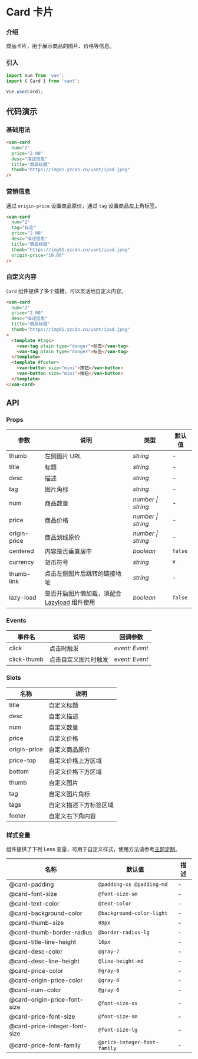 # Card 卡片

### 介绍

商品卡片，用于展示商品的图片、价格等信息。

### 引入

```js
import Vue from 'vue';
import { Card } from 'vant';

Vue.use(Card);
```

## 代码演示

### 基础用法

```html
<van-card
  num="2"
  price="2.00"
  desc="描述信息"
  title="商品标题"
  thumb="https://img01.yzcdn.cn/vant/ipad.jpeg"
/>
```

### 营销信息

通过 `origin-price` 设置商品原价，通过 `tag` 设置商品左上角标签。

```html
<van-card
  num="2"
  tag="标签"
  price="2.00"
  desc="描述信息"
  title="商品标题"
  thumb="https://img01.yzcdn.cn/vant/ipad.jpeg"
  origin-price="10.00"
/>
```

### 自定义内容

`Card` 组件提供了多个插槽，可以灵活地自定义内容。

```html
<van-card
  num="2"
  price="2.00"
  desc="描述信息"
  title="商品标题"
  thumb="https://img01.yzcdn.cn/vant/ipad.jpeg"
>
  <template #tags>
    <van-tag plain type="danger">标签</van-tag>
    <van-tag plain type="danger">标签</van-tag>
  </template>
  <template #footer>
    <van-button size="mini">按钮</van-button>
    <van-button size="mini">按钮</van-button>
  </template>
</van-card>
```

## API

### Props

| 参数 | 说明 | 类型 | 默认值 |
| --- | --- | --- | --- |
| thumb | 左侧图片 URL | _string_ | - |
| title | 标题 | _string_ | - |
| desc | 描述 | _string_ | - |
| tag | 图片角标 | _string_ | - |
| num | 商品数量 | _number \| string_ | - |
| price | 商品价格 | _number \| string_ | - |
| origin-price | 商品划线原价 | _number \| string_ | - |
| centered | 内容是否垂直居中 | _boolean_ | `false` |
| currency | 货币符号 | _string_ | `¥` |
| thumb-link | 点击左侧图片后跳转的链接地址 | _string_ | - |
| lazy-load | 是否开启图片懒加载，须配合 [Lazyload](#/zh-CN/lazyload) 组件使用 | _boolean_ | `false` |

### Events

| 事件名      | 说明                 | 回调参数       |
| ----------- | -------------------- | -------------- |
| click       | 点击时触发           | _event: Event_ |
| click-thumb | 点击自定义图片时触发 | _event: Event_ |

### Slots

| 名称         | 说明                   |
| ------------ | ---------------------- |
| title        | 自定义标题             |
| desc         | 自定义描述             |
| num          | 自定义数量             |
| price        | 自定义价格             |
| origin-price | 自定义商品原价         |
| price-top    | 自定义价格上方区域     |
| bottom       | 自定义价格下方区域     |
| thumb        | 自定义图片             |
| tag          | 自定义图片角标         |
| tags         | 自定义描述下方标签区域 |
| footer       | 自定义右下角内容       |

### 样式变量

组件提供了下列 Less 变量，可用于自定义样式，使用方法请参考[主题定制](#/zh-CN/theme)。

| 名称                          | 默认值                       | 描述 |
| ----------------------------- | ---------------------------- | ---- |
| @card-padding                 | `@padding-xs @padding-md`    | -    |
| @card-font-size               | `@font-size-sm`              | -    |
| @card-text-color              | `@text-color`                | -    |
| @card-background-color        | `@background-color-light`    | -    |
| @card-thumb-size              | `88px`                       | -    |
| @card-thumb-border-radius     | `@border-radius-lg`          | -    |
| @card-title-line-height       | `16px`                       | -    |
| @card-desc-color              | `@gray-7`                    | -    |
| @card-desc-line-height        | `@line-height-md`            | -    |
| @card-price-color             | `@gray-8`                    | -    |
| @card-origin-price-color      | `@gray-6`                    | -    |
| @card-num-color               | `@gray-6`                    | -    |
| @card-origin-price-font-size  | `@font-size-xs`              | -    |
| @card-price-font-size         | `@font-size-sm`              | -    |
| @card-price-integer-font-size | `@font-size-lg`              | -    |
| @card-price-font-family       | `@price-integer-font-family` | -    |
